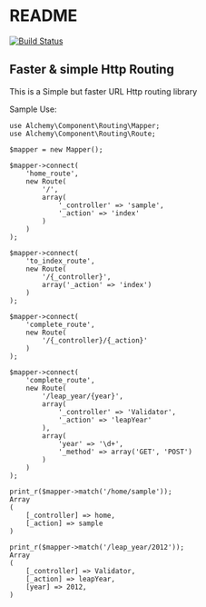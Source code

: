 README
=========================
[![Build Status](https://secure.travis-ci.org/eriknyk/Routing.png?branch=master)](http://travis-ci.org/eriknyk/Routing)

Faster & simple Http Routing
------------

This is a Simple but faster URL Http routing library

Sample Use:

    use Alchemy\Component\Routing\Mapper;
    use Alchemy\Component\Routing\Route;

    $mapper = new Mapper();

    $mapper->connect(
        'home_route',
        new Route(
            '/',
            array(
                '_controller' => 'sample',
                '_action' => 'index'
            )
        )
    );

    $mapper->connect(
        'to_index_route',
        new Route(
            '/{_controller}',
            array('_action' => 'index')
        )
    );

    $mapper->connect(
        'complete_route',
        new Route(
            '/{_controller}/{_action}'
        )
    );

    $mapper->connect(
        'complete_route',
        new Route(
            '/leap_year/{year}',
            array(
                '_controller' => 'Validator',
                '_action' => 'leapYear'
            ),
            array(
                'year' => '\d+',
                '_method' => array('GET', 'POST')
            )
        )
    );

    print_r($mapper->match('/home/sample'));
    Array
    (
        [_controller] => home,
        [_action] => sample
    )

    print_r($mapper->match('/leap_year/2012'));
    Array
    (
        [_controller] => Validator,
        [_action] => leapYear,
        [year] => 2012,
    )
